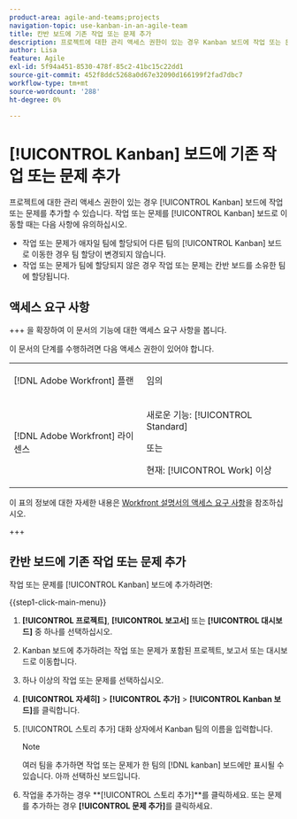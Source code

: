 ```yaml
---
product-area: agile-and-teams;projects
navigation-topic: use-kanban-in-an-agile-team
title: 칸반 보드에 기존 작업 또는 문제 추가
description: 프로젝트에 대한 관리 액세스 권한이 있는 경우 Kanban 보드에 작업 또는 문제를 추가할 수 있습니다.
author: Lisa
feature: Agile
exl-id: 5f94a451-8530-478f-85c2-41bc15c22dd1
source-git-commit: 452f8ddc5268a0d67e32090d166199f2fad7dbc7
workflow-type: tm+mt
source-wordcount: '288'
ht-degree: 0%

---
```


# [!UICONTROL Kanban] 보드에 기존 작업 또는 문제 추가

프로젝트에 대한 관리 액세스 권한이 있는 경우 [!UICONTROL Kanban] 보드에 작업 또는 문제를 추가할 수 있습니다. 작업 또는 문제를 [!UICONTROL Kanban] 보드로 이동할 때는 다음 사항에 유의하십시오.

* 작업 또는 문제가 애자일 팀에 할당되어 다른 팀의 [!UICONTROL Kanban] 보드로 이동한 경우 팀 할당이 변경되지 않습니다.
* 작업 또는 문제가 팀에 할당되지 않은 경우 작업 또는 문제는 칸반 보드를 소유한 팀에 할당됩니다.

## 액세스 요구 사항

+++ 을 확장하여 이 문서의 기능에 대한 액세스 요구 사항을 봅니다.

이 문서의 단계를 수행하려면 다음 액세스 권한이 있어야 합니다.

<table style="table-layout:auto"> 
 <col> 
 </col> 
 <col> 
 </col> 
 <tbody> 
  <tr> 
   <td role="rowheader">[!DNL Adobe Workfront] 플랜</td> 
   <td> <p>임의</p> </td> 
  </tr> 
  <tr> 
   <td role="rowheader">[!DNL Adobe Workfront] 라이센스</td> 
   <td> <p>새로운 기능: [!UICONTROL Standard]</p> 
   또는
   <p>현재: [!UICONTROL Work] 이상</p> </td> 
  </tr>
 </tbody> 
</table>

이 표의 정보에 대한 자세한 내용은 [Workfront 설명서의 액세스 요구 사항](/help/quicksilver/administration-and-setup/add-users/access-levels-and-object-permissions/access-level-requirements-in-documentation.md)을 참조하십시오.

+++

## 칸반 보드에 기존 작업 또는 문제 추가

작업 또는 문제를 [!UICONTROL Kanban] 보드에 추가하려면:

{{step1-click-main-menu}}

1. **[!UICONTROL 프로젝트]**, **[!UICONTROL 보고서]** 또는 **[!UICONTROL 대시보드]** 중 하나를 선택하십시오.

1. Kanban 보드에 추가하려는 작업 또는 문제가 포함된 프로젝트, 보고서 또는 대시보드로 이동합니다.
1. 하나 이상의 작업 또는 문제를 선택하십시오.
1. **[!UICONTROL 자세히]** > **[!UICONTROL 추가]** > **[!UICONTROL Kanban 보드]**&#x200B;를 클릭합니다.
1. [!UICONTROL 스토리 추가] 대화 상자에서 Kanban 팀의 이름을 입력합니다.

   >[!NOTE]
   >
   >여러 팀을 추가하면 작업 또는 문제가 한 팀의 [!DNL kanban] 보드에만 표시될 수 있습니다. 아까 선택하신 보드입니다.

1. 작업을 추가하는 경우 **[!UICONTROL 스토리 추가]**를 클릭하세요.
또는
문제를 추가하는 경우 **[!UICONTROL 문제 추가]**&#x200B;를 클릭하세요.
